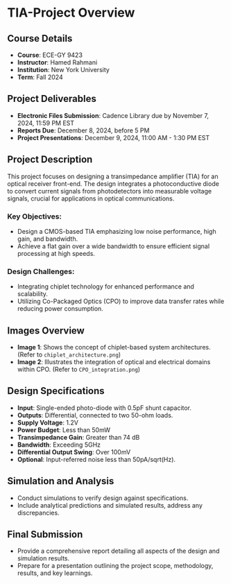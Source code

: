 # TIA-Project Overview

## Course Details
- **Course**: ECE-GY 9423
- **Instructor**: Hamed Rahmani
- **Institution**: New York University
- **Term**: Fall 2024

## Project Deliverables
- **Electronic Files Submission**: Cadence Library due by November 7, 2024, 11:59 PM EST
- **Reports Due**: December 8, 2024, before 5 PM
- **Project Presentations**: December 9, 2024, 11:00 AM - 1:30 PM EST

## Project Description
This project focuses on designing a transimpedance amplifier (TIA) for an optical receiver front-end. The design integrates a photoconductive diode to convert current signals from photodetectors into measurable voltage signals, crucial for applications in optical communications.

### Key Objectives:
- Design a CMOS-based TIA emphasizing low noise performance, high gain, and bandwidth.
- Achieve a flat gain over a wide bandwidth to ensure efficient signal processing at high speeds.

### Design Challenges:
- Integrating chiplet technology for enhanced performance and scalability.
- Utilizing Co-Packaged Optics (CPO) to improve data transfer rates while reducing power consumption.

## Images Overview
- **Image 1**: Shows the concept of chiplet-based system architectures. (Refer to `chiplet_architecture.png`)
- **Image 2**: Illustrates the integration of optical and electrical domains within CPO. (Refer to `CPO_integration.png`)

## Design Specifications
- **Input**: Single-ended photo-diode with 0.5pF shunt capacitor.
- **Outputs**: Differential, connected to two 50-ohm loads.
- **Supply Voltage**: 1.2V
- **Power Budget**: Less than 50mW
- **Transimpedance Gain**: Greater than 74 dB
- **Bandwidth**: Exceeding 5GHz
- **Differential Output Swing**: Over 100mV
- **Optional**: Input-referred noise less than 50pA/sqrt(Hz).

## Simulation and Analysis
- Conduct simulations to verify design against specifications.
- Include analytical predictions and simulated results, address any discrepancies.

## Final Submission
- Provide a comprehensive report detailing all aspects of the design and simulation results.
- Prepare for a presentation outlining the project scope, methodology, results, and key learnings.
